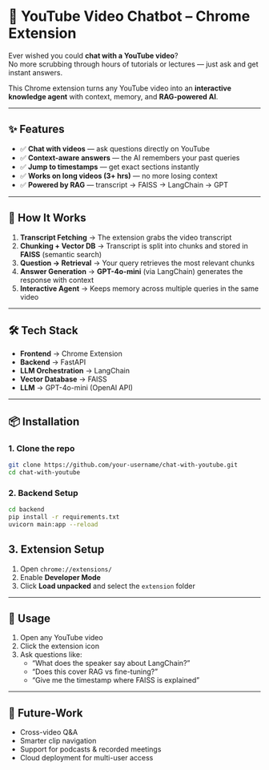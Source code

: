 # 🎥 YouTube Video Chatbot – Chrome Extension

Ever wished you could **chat with a YouTube video**?  
No more scrubbing through hours of tutorials or lectures — just ask and get instant answers.  

This Chrome extension turns any YouTube video into an **interactive knowledge agent** with context, memory, and **RAG-powered AI**.

---

## ✨ Features

- ✅ **Chat with videos** — ask questions directly on YouTube  
- ✅ **Context-aware answers** — the AI remembers your past queries  
- ✅ **Jump to timestamps** — get exact sections instantly  
- ✅ **Works on long videos (3+ hrs)** — no more losing context  
- ✅ **Powered by RAG** — transcript → FAISS → LangChain → GPT  

---

## 🚀 How It Works

1. **Transcript Fetching** → The extension grabs the video transcript  
2. **Chunking + Vector DB** → Transcript is split into chunks and stored in **FAISS** (semantic search)  
3. **Question → Retrieval** → Your query retrieves the most relevant chunks  
4. **Answer Generation** → **GPT-4o-mini** (via LangChain) generates the response with context  
5. **Interactive Agent** → Keeps memory across multiple queries in the same video  

---

## 🛠️ Tech Stack

- **Frontend** → Chrome Extension  
- **Backend** → FastAPI  
- **LLM Orchestration** → LangChain  
- **Vector Database** → FAISS  
- **LLM** → GPT-4o-mini (OpenAI API)  

---

## 📦 Installation

### 1. Clone the repo
```bash
git clone https://github.com/your-username/chat-with-youtube.git
cd chat-with-youtube
```

### 2. Backend Setup
```bash
cd backend
pip install -r requirements.txt
uvicorn main:app --reload
```

## 3. Extension Setup

1. Open `chrome://extensions/`  
2. Enable **Developer Mode**  
3. Click **Load unpacked** and select the `extension` folder  

---

## 🎯 Usage

1. Open any YouTube video  
2. Click the extension icon  
3. Ask questions like:  
   - “What does the speaker say about LangChain?”  
   - “Does this cover RAG vs fine-tuning?”  
   - “Give me the timestamp where FAISS is explained”  

---

## 🔮 Future-Work

- Cross-video Q&A  
- Smarter clip navigation  
- Support for podcasts & recorded meetings  
- Cloud deployment for multi-user access  
